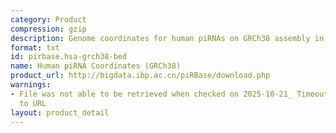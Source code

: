 ```yaml
---
category: Product
compression: gzip
description: Genome coordinates for human piRNAs on GRCh38 assembly in BED format
format: txt
id: pirbase.hsa-grch38-bed
name: Human piRNA Coordinates (GRCh38)
product_url: http://bigdata.ibp.ac.cn/piRBase/download.php
warnings:
- File was not able to be retrieved when checked on 2025-10-21_ Timeout connecting
  to URL
layout: product_detail
---
```

